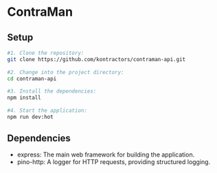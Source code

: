 # ContraMan

## Setup
```bash
#1. Clone the repository:
git clone https://github.com/kontractors/contraman-api.git
  
#2. Change into the project directory:
cd contraman-api
   
#3. Install the dependencies:
npm install
   
#4. Start the application:
npm run dev:hot 
```

## Dependencies

- express: The main web framework for building the application.
- pino-http: A logger for HTTP requests, providing structured logging.
